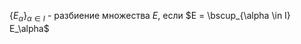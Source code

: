 $\{E_{\alpha}\}_{\alpha \in I}$ - разбиение множества $E$, если $E = \bscup_{\alpha \in I} E_\alpha$





